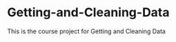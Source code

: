 Getting-and-Cleaning-Data
=========================

This is the course project for Getting and Cleaning Data
